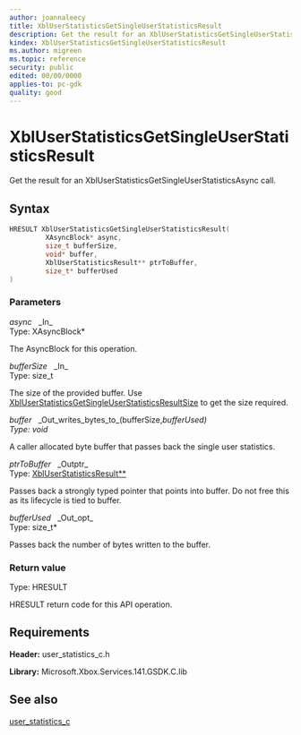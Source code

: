 ```yaml
---
author: joannaleecy
title: XblUserStatisticsGetSingleUserStatisticsResult
description: Get the result for an XblUserStatisticsGetSingleUserStatisticsAsync call.
kindex: XblUserStatisticsGetSingleUserStatisticsResult
ms.author: migreen
ms.topic: reference
security: public
edited: 00/00/0000
applies-to: pc-gdk
quality: good
---
```


# XblUserStatisticsGetSingleUserStatisticsResult  

Get the result for an XblUserStatisticsGetSingleUserStatisticsAsync call.  

## Syntax  
  
```cpp
HRESULT XblUserStatisticsGetSingleUserStatisticsResult(  
         XAsyncBlock* async,  
         size_t bufferSize,  
         void* buffer,  
         XblUserStatisticsResult** ptrToBuffer,  
         size_t* bufferUsed  
)  
```  
  
### Parameters  
  
*async* &nbsp;&nbsp;\_In\_  
Type: XAsyncBlock*  
  
The AsyncBlock for this operation.  
  
*bufferSize* &nbsp;&nbsp;\_In\_  
Type: size_t  
  
The size of the provided buffer. Use [XblUserStatisticsGetSingleUserStatisticsResultSize](xbluserstatisticsgetsingleuserstatisticsresultsize.md) to get the size required.  
  
*buffer* &nbsp;&nbsp;\_Out\_writes\_bytes\_to\_(bufferSize,*bufferUsed)  
Type: void*  
  
A caller allocated byte buffer that passes back the single user statistics.  
  
*ptrToBuffer* &nbsp;&nbsp;\_Outptr\_  
Type: [XblUserStatisticsResult**](../structs/xbluserstatisticsresult.md)  
  
Passes back a strongly typed pointer that points into buffer. Do not free this as its lifecycle is tied to buffer.  
  
*bufferUsed* &nbsp;&nbsp;\_Out\_opt\_  
Type: size_t*  
  
Passes back the number of bytes written to the buffer.  
  
  
### Return value  
Type: HRESULT
  
HRESULT return code for this API operation.
  
## Requirements  
  
**Header:** user_statistics_c.h
  
**Library:** Microsoft.Xbox.Services.141.GSDK.C.lib
  
## See also  
[user_statistics_c](../user_statistics_c_members.md)  
  
  